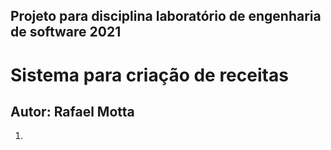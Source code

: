 ## Projeto para disciplina laboratório de engenharia de software 2021

# Sistema para criação de receitas

## Autor: Rafael Motta

1. 

